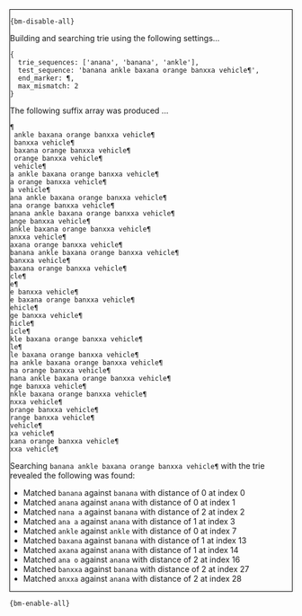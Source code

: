<div style="border:1px solid black;">

`{bm-disable-all}`

Building and searching trie using the following settings...

```
{
  trie_sequences: ['anana', 'banana', 'ankle'],
  test_sequence: 'banana ankle baxana orange banxxa vehicle¶',
  end_marker: ¶,
  max_mismatch: 2
}

```


The following suffix array was produced ...

```
¶
 ankle baxana orange banxxa vehicle¶
 banxxa vehicle¶
 baxana orange banxxa vehicle¶
 orange banxxa vehicle¶
 vehicle¶
a ankle baxana orange banxxa vehicle¶
a orange banxxa vehicle¶
a vehicle¶
ana ankle baxana orange banxxa vehicle¶
ana orange banxxa vehicle¶
anana ankle baxana orange banxxa vehicle¶
ange banxxa vehicle¶
ankle baxana orange banxxa vehicle¶
anxxa vehicle¶
axana orange banxxa vehicle¶
banana ankle baxana orange banxxa vehicle¶
banxxa vehicle¶
baxana orange banxxa vehicle¶
cle¶
e¶
e banxxa vehicle¶
e baxana orange banxxa vehicle¶
ehicle¶
ge banxxa vehicle¶
hicle¶
icle¶
kle baxana orange banxxa vehicle¶
le¶
le baxana orange banxxa vehicle¶
na ankle baxana orange banxxa vehicle¶
na orange banxxa vehicle¶
nana ankle baxana orange banxxa vehicle¶
nge banxxa vehicle¶
nkle baxana orange banxxa vehicle¶
nxxa vehicle¶
orange banxxa vehicle¶
range banxxa vehicle¶
vehicle¶
xa vehicle¶
xana orange banxxa vehicle¶
xxa vehicle¶
```

Searching `banana ankle baxana orange banxxa vehicle¶` with the trie revealed the following was found:

 * Matched `banana` against `banana` with distance of 0 at index 0
 * Matched `anana` against `anana` with distance of 0 at index 1
 * Matched `nana a` against `banana` with distance of 2 at index 2
 * Matched `ana a` against `anana` with distance of 1 at index 3
 * Matched `ankle` against `ankle` with distance of 0 at index 7
 * Matched `baxana` against `banana` with distance of 1 at index 13
 * Matched `axana` against `anana` with distance of 1 at index 14
 * Matched `ana o` against `anana` with distance of 2 at index 16
 * Matched `banxxa` against `banana` with distance of 2 at index 27
 * Matched `anxxa` against `anana` with distance of 2 at index 28
</div>

`{bm-enable-all}`


